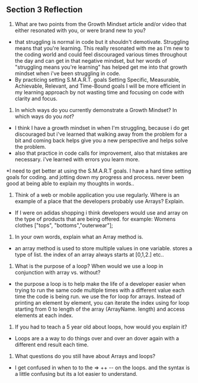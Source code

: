 ## Section 3 Reflection

1. What are two points from the Growth Mindset article and/or video that either resonated with you, or were brand new to you?
* that struggling is normal in code but it shouldn't demotivate. Struggling means that you're learning. This really resonated with me as I'm new to the coding world and could feel discouraged various times throughout the day and can get in that negative mindset, but her words of "struggling means you're learning" has helped get me into that growth mindset when i've been struggling in code.
* By practicing setting S.M.A.R.T. goals Setting Specific, Measurable, Achievable, Relevant, and Time-Bound goals I will be more efficient in my learning approach by not wasting time and focusing on code with clarity and focus.

1. In which ways do you currently demonstrate a Growth Mindset? In which ways do you _not_?
* I think I have a growth mindset in when I'm struggling, because i do get discouraged but i've learned that walking away from the problem for a bit and coming back helps give you a new perspective and helps solve the problem.
* also that practice in code calls for improvement, also that mistakes are necessary. i've learned with errors you learn more.

*I need to get better at using the S.M.A.R.T goals. I have a hard time setting goals for coding. and jotting down my progress and process. never been good at being able to explain my thoughts in words.. 

1. Think of a web or mobile application you use regularly. Where is an example of a place that the developers probably use Arrays? Explain.
* If I were on adidas shopping i think developers would use and array on the type of products that are being offered. for example:
  Womens
  clothes ["tops", "bottoms","outerwear"];

1. In your own words, explain what an Array method is.
* an array method is used to store multiple values in one variable. stores a type of list. the index of an array always starts at [0,1,2.] etc..

1. What is the purpose of a loop? When would we use a loop in conjunction with array vs. without?
* the purpose a loop is to help make the life of a developer easier when trying to run the same code multiple times with a different value each time the code is being run. we use the for loop for arrays. Instead of printing an element by element, you can iterate the index using for loop starting from 0 to length of the array (ArrayName. length) and access elements at each index.

1. If you had to teach a 5 year old about loops, how would you explain it?
* Loops are a a way to do things over and over an dover again with a different end result each time.

1. What questions do you still have about Arrays and loops?
* I get confused in when to to the => ++ -- on the loops. and the syntax is a little confusing but its a lot easier to understand.

